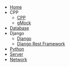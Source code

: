 - [Home](/README.md)
- CPP
    * [CPP](/BackEnd/Cpp/cppNotes.md)
    * [gMock](/BackEnd/Cpp/gMock.md)
- [Database](/BackEnd/Database/databaseNotes.md)
- Django
  - [Django](/BackEnd/Django/djangoNotes.md)
  - [Django Rest Framework](/BackEnd/Django/DRF/drfNotes.md)
- [Python](/BackEnd/Django/djangoNotes.md)
- [Server](/BackEnd/serverNotes.md)
- [Network](/BackEnd/networkNotes.md)